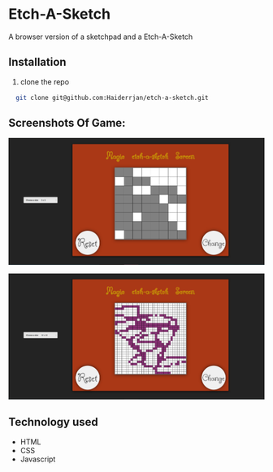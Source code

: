 
# Etch-A-Sketch

A browser version of a sketchpad and a Etch-A-Sketch

## Installation

1. clone the repo 

```bash
  git clone git@github.com:Haiderrjan/etch-a-sketch.git

```

## Screenshots Of Game:

![image](https://github.com/Haiderrjan/etch-a-sketch/blob/89ffa00a3061cd0c312a8c6d14a01036aeb9b52a/assets/etech-a-sketch-screenshot-one.png)

![image](https://github.com/Haiderrjan/etch-a-sketch/blob/89ffa00a3061cd0c312a8c6d14a01036aeb9b52a/assets/etch-a-sketch-two.png)


## Technology used 

- HTML
- CSS
- Javascript


